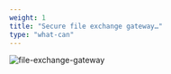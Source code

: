 ```yaml
---
weight: 1
title: "Secure file exchange gateway…"
type: "what-can"
---
```


![file-exchange-gateway](img/solutions/fluent/file-exchange-gateway.jpg)